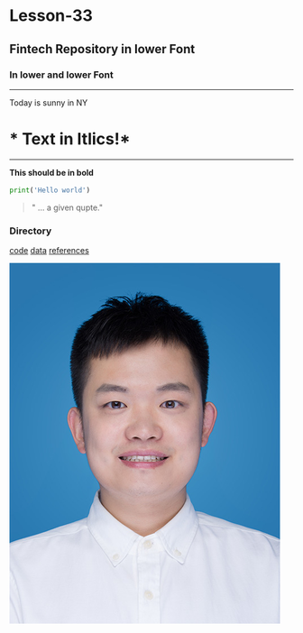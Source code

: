 # Lesson-33
## Fintech Repository in lower Font
### In lower and lower Font

---

Today is sunny in NY

# * Text in Itlics!*

---

**This should be in bold**

```python
print('Hello world')
```
> " ... a given qupte."

### Directory
[code](code)
[data](data)
[references](references)

![markdown-image](50k--.jpg)
